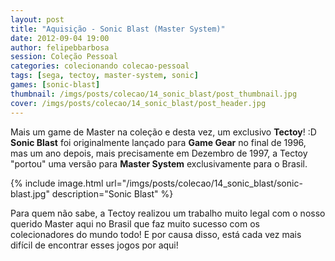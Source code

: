 ```yaml
---
layout: post
title: "Aquisição - Sonic Blast (Master System)"
date: 2012-09-04 19:00
author: felipebbarbosa
session: Coleção Pessoal
categories: colecionando colecao-pessoal
tags: [sega, tectoy, master-system, sonic]
games: [sonic-blast]
thumbnail: /imgs/posts/colecao/14_sonic_blast/post_thumbnail.jpg
cover: /imgs/posts/colecao/14_sonic_blast/post_header.jpg
---
```


Mais um game de Master na coleção e desta vez, um exclusivo **Tectoy**! :D **Sonic Blast** foi originalmente lançado para **Game Gear** no final de 1996, mas um ano depois, mais precisamente em Dezembro de 1997, a Tectoy "portou" uma versão para **Master System** exclusivamente para o Brasil.

<!--more-->

{% include image.html url="/imgs/posts/colecao/14_sonic_blast/sonic-blast.jpg" description="Sonic Blast" %}

Para quem não sabe, a Tectoy realizou um trabalho muito legal com o nosso querido Master aqui no Brasil que faz muito sucesso com os colecionadores do mundo todo! E por causa disso, está cada vez mais difícil de encontrar esses jogos por aqui!
